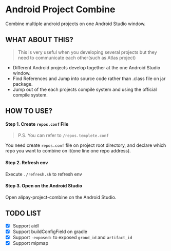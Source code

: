 # Android Project Combine

Combine multiple android projects on one Android Studio window.

## WHAT ABOUT THIS?

> This is very useful when you developing several projects but they need to communicate each other(such as Atlas project)

- Different Android projects develop together at the one Android Studio window.
- Find References and Jump into source code rather than .class file on jar package.
- Jump out of the each projects compile system and using the official compile system.

## HOW TO USE?

#### Step 1. Create `repos.conf` File

> P.S. You can refer to `/repos.templete.conf`

You need create `repos.conf` file on project root directory, and declare which repo you want to combine on it(one line one repo address).

#### Step 2. Refresh env

Execute `./refresh.sh` to refresh env

#### Step 3. Open on the Android Studio

Open alipay-project-combine on the Android Studio.


## TODO LIST

- [x] Support aidl
- [x] Support buildConfigField on gradle
- [x] Support `-exposed:` to exposed `groud_id` and `artifact_id`
- [x] Support mipmap
